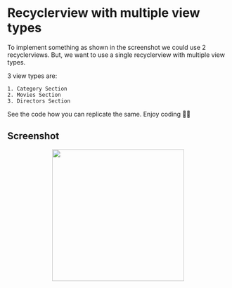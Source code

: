 
# Recyclerview with multiple view types

To implement something as shown in the screenshot we could use 2 recyclerviews. 
But, we want to use a single recyclerview with multiple view types. 

3 view types are:

    1. Category Section
    2. Movies Section
    3. Directors Section
 
 See the code how you can replicate the same. Enjoy coding 👨‍💻

## Screenshot
<p align="center">
<img width="300" src="https://i.ibb.co/7ndT88v/moviely.png">
</p>

